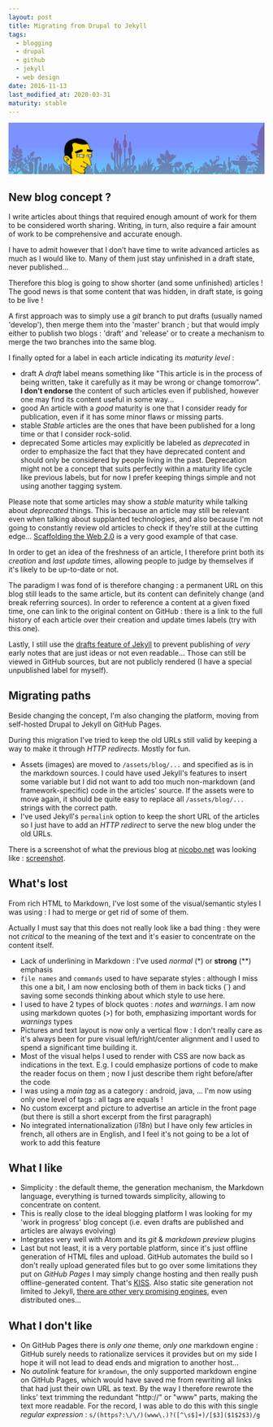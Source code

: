 ```yaml
---
layout: post
title: Migrating from Drupal to Jekyll
tags:
  - blogging
  - drupal
  - github
  - jekyll
  - web design
date: 2016-11-13
last_modified_at: 2020-03-31
maturity: stable
---
```


![Previous blog's banner background](/assets/blog/nicobo-landscape.png)

## New blog concept ?

I write articles about things that required enough amount of work for them to be considered worth sharing.
Writing, in turn, also require a fair amount of work to be comprehensive and accurate enough.

I have to admit however that I don’t have time to write advanced articles as much as I would like to.
Many of them just stay unfinished in a draft state, never published...

Therefore this blog is going to show shorter (and some unfinished) articles !
The good news is that some content that was hidden, in draft state, is going to be live !

A first approach was to simply use a *git* branch to put drafts (usually named 'develop'), then merge them into the 'master' branch ; but that would imply either to publish two blogs : 'draft' and 'release' or to create a mechanism to merge the two branches into the same blog.

I finally opted for a label in each article indicating its *maturity level* :

- <span class="post-header"><span class="post-meta"><span class="maturity-label maturity-draft">draft</span></span></span> A *draft* label means something like "This article is in the process of being written, take it carefully as it may be wrong or change tomorrow". **I don't endorse** the content of such articles even if published, however one may find its content useful in some way...
- <span class="post-header"><span class="post-meta"><span class="maturity-label maturity-good">good</span></span></span> An article with a *good* maturity is one that I consider ready for publication, even if it has some minor flaws or missing parts.
- <span class="post-header"><span class="post-meta"><span class="maturity-label maturity-stable">stable</span></span></span> *Stable* articles are the ones that have been published for a long time or that I consider rock-solid.
- <span class="post-header"><span class="post-meta"><span class="maturity-label maturity-deprecated">deprecated</span></span></span> Some articles may explicitly be labeled as *deprecated* in order to emphasize the fact that they have deprecated content and should only be considered by people living in the past. Deprecation might not be a concept that suits perfectly within a maturity life cycle like previous labels, but for now I prefer keeping things simple and not using another tagging system.

Please note that some articles may show a *stable* maturity while talking about *deprecated* things. This is because an article may still be relevant even when talking about supplanted technologies, and also because I'm not going to constantly review old articles to check if they're still at the cutting edge... [Scaffolding the Web 2.0](/articles/scaffolding-web-20) is a very good example of that case.

In order to get an idea of the freshness of an article, I therefore print both its *creation* and *last update* times, allowing people to judge by themselves if it's likely to be up-to-date or not.

The paradigm I was fond of is therefore changing : a permanent URL on this blog still leads to the same article, but its content can definitely change (and break referring sources). In order to reference a content at a given fixed time, one can link to the original content on GitHub : there is a link to the full history of each article over their creation and update times labels (try with this one).

Lastly, I still use the [drafts feature of Jekyll](https://jekyllrb.com/docs/drafts/) to prevent publishing of *very* early notes that are just ideas or not even readable... Those can still be viewed in GitHub sources, but are not publicly rendered (I have a special <span class="post-header"><span class="post-meta"><span class="maturity-label maturity-unpublished">unpublished</span></span></span> label for myself).


## Migrating paths

Beside changing the concept, I'm also changing the platform, moving from self-hosted Drupal to Jekyll on GitHub Pages.

During this migration I've tried to keep the old URLs still valid by keeping a way to make it through *HTTP redirects*. Mostly for fun.

- Assets (images) are moved to `/assets/blog/...` and specified as is in the markdown sources. I could have used Jekyll's features to insert some variable but I did not want to add too much non-markdown (and framework-specific) code in the articles' source. If the assets were to move again, it should be quite easy to replace all `/assets/blog/...` strings with the correct path.
- I've used Jekyll's `permalink` option to keep the short URL of the articles so I just have to add an *HTTP redirect* to serve the new blog under the old URLs.

There is a screenshot of what the previous blog at [nicobo.net](http://nicobo.net) was looking like : [screenshot](/assets/blog/screenshots/nicobo.net-screenshot-2019-10-26%2020-00-21.png).

## What's lost

From rich HTML to Markdown, I've lost some of the visual/semantic styles I was using : I had to merge or get rid of some of them.

Actually I must say that this does not really look like a bad thing : they were not *critical* to the meaning of the text and it's easier to concentrate on the content itself.

- Lack of underlining in Markdown : I've used *normal* (\*) or **strong** (\*\*) emphasis
- `file names` and `commands` used to have separate styles : although I miss this one a bit, I am now enclosing both of them in back ticks (\`) and saving some seconds thinking about which style to use here.
- I used to have 2 types of block quotes : *notes* and *warnings*. I am now using markdown quotes (>) for both, emphasizing important words for *warnings* types
- Pictures and text layout is now only a vertical flow : I don't really care as it's always been for pure visual left/right/center alignment and I used to spend a significant time building it.
- Most of the visual helps I used to render with CSS are now back as indications in the text. E.g. I could emphasize portions of code to make the reader focus on them ; now I just describe them right before/after the code
- I was using a *main tag* as a category : android, java, ... I'm now using only one level of tags : all tags are equals !
- No custom excerpt and picture to advertise an article in the front page (but there is still a short excerpt from the first paragraph)
- No integrated internationalization (*i18n*) but I have only few articles in french, all others are in English, and I feel it's not going to be a lot of work to add this feature

## What I like

- Simplicity : the default theme, the generation mechanism, the Markdown language, everything is turned towards simplicity, allowing to concentrate on content.
- This is really close to the ideal blogging platform I was looking for my 'work in progress' blog concept (i.e. even drafts are published and articles are always evolving)
- Integrates very well with Atom and its *git* & *markdown preview* plugins
- Last but not least, it is a very portable platform, since it's just offline generation of HTML files and upload. GitHub automates the build so I don't really upload generated files but to go over some limitations they put on *GitHub Pages* I may simply change hosting and then really push offline-generated content. That's [KISS](https://en.wikipedia.org/wiki/KISS_principle). Also static site generation not limited to Jekyll, [there are other very promising engines](https://blog.jim-nielsen.com/2018/choosing-a-static-site-generator/), even distributed ones...

## What I don't like

- On GitHub Pages there is *only one* theme, *only one* markdown engine : GitHub surely needs to rationalize services it provides but on my side I hope it will not lead to dead ends and migration to another host...
- No *autolink* feature for `kramdown`, the only supported markdown engine on GitHub Pages, which would have saved me from rewriting all links that had just their own URL as text. By the way I therefore rewrote the links' text trimming the redundant "http://" or "www" parts, making the text more readable. For the record, I was able to do this with this single *regular expression* : `s/(https?:\/\/)(www\.)?([^\s$]+)/[$3]($1$2$3)/g`
